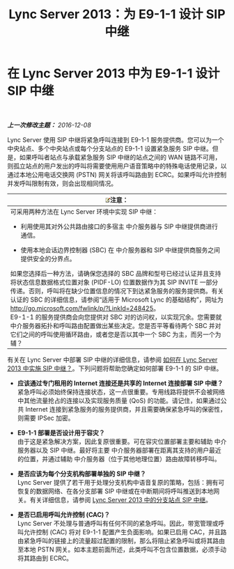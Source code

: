 ﻿---
title: Lync Server 2013：为 E9-1-1 设计 SIP 中继
TOCTitle: 为 E9-1-1 设计 SIP 中继
ms:assetid: 4f93b974-b460-45c7-a4a8-6f38e34840f5
ms:mtpsurl: https://technet.microsoft.com/zh-cn/library/Gg398323(v=OCS.15)
ms:contentKeyID: 49312825
ms.date: 12/10/2016
mtps_version: v=OCS.15
ms.translationtype: HT
---

# 在 Lync Server 2013 中为 E9-1-1 设计 SIP 中继

 

_**上一次修改主题：** 2016-12-08_

Lync Server 使用 SIP 中继将紧急呼叫连接到 E9-1-1 服务提供商。您可以为一个中央站点、多个中央站点或每个分支站点的 E9-1-1 设置紧急服务 SIP 中继。但是，如果呼叫者站点与承载紧急服务 SIP 中继的站点之间的 WAN 链路不可用，则孤立站点的用户发出的呼叫将需要使用用户语音策略中的特殊电话使用记录，以通过本地公用电话交换网 (PSTN) 网关将该呼叫路由到 ECRC。如果呼叫允许控制并发呼叫限制有效，则会出现相同情况。

<table>
<colgroup>
<col style="width: 100%" />
</colgroup>
<thead>
<tr class="header">
<th><img src="images/Dn783119.note(OCS.15).gif" title="note" alt="note" />注意：</th>
</tr>
</thead>
<tbody>
<tr class="odd">
<td>可采用两种方法在 Lync Server 环境中实现 SIP 中继：
<ul>
<li><p>利用使用其对外公共路由接口的多宿主 中介服务器与 SIP 中继提供商进行通信。</p></li>
<li><p>使用本地会话边界控制器 (SBC) 在 中介服务器和 SIP 中继提供商服务之间提供安全的分界点。</p></li>
</ul>
如果您选择后一种方法，请确保您选择的 SBC 品牌和型号已经过认证并且支持将状态信息数据格式位置对象 (PIDF-LO) 位置数据作为其 SIP INVITE 一部分传递。否则，呼叫将在缺少位置信息的情况下到达紧急服务的服务提供商。有关认证的 SBC 的详细信息，请参阅“适用于 Microsoft Lync 的基础结构”，网址为 <a href="http://go.microsoft.com/fwlink/p/?linkid=248425">http://go.microsoft.com/fwlink/p/?LinkId=248425</a>。<br />
E9-1-1 的服务提供商会向您提供对 SBC 对的访问权，以实现冗余。您需要就 中介服务器拓扑和呼叫路由配置做出某些决定。您是否平等看待两个 SBC 并对它们之间的呼叫使用循环路由，或者您是否以其中一个 SBC 为主，而另一个为辅？</td>
</tr>
</tbody>
</table>


有关在 Lync Server 中部署 SIP 中继的详细信息，请参阅 [如何在 Lync Server 2013 中实施 SIP 中继？](lync-server-2013-how-do-i-implement-sip-trunking.md)。下列问题将帮助您确定如何部署 E9-1-1 的 SIP 中继。

  - **应该通过专门租用的 Internet 连接还是共享的 Internet 连接部署 SIP 中继？**  
    紧急呼叫必须始终保持连接状态，这一点很重要。专用线路将提供不会被网络中其他流量抢占的连接以及实现服务质量 (QoS) 的功能。请记住，如果通过公共 Internet 连接到紧急服务的服务提供商，并且需要确保紧急呼叫的保密性，则需要 IPSec 加密。

<!-- end list -->

  - **E9-1-1 部署是否设计用于容灾？**  
    由于这是紧急解决方案，因此复原很重要。可在容灾位置部署主要和辅助 中介服务器以及 SIP 中继。最好将主要 中介服务器部署在距离其支持的用户最近的位置，并通过辅助 中介服务器（位于其他地理位置）路由故障转移呼叫。

<!-- end list -->

  - **是否应该为每个分支机构部署单独的 SIP 中继？**  
    Lync Server 提供了若干用于处理分支机构中语音复原的策略，包括：拥有可恢复的数据网络、在各分支部署 SIP 中继或在中断期间将呼叫推送到本地网关。有关详细信息，请参阅 [Lync Server 2013 中的分支站点 SIP 中继](lync-server-2013-branch-site-sip-trunking.md)。

<!-- end list -->

  - **是否已启用呼叫允许控制 (CAC)？**  
    Lync Server 不处理与普通呼叫有任何不同的紧急呼叫。因此，带宽管理或呼叫允许控制 (CAC) 将对 E9-1-1 配置产生负面影响。如果已启用 CAC，并且路由紧急呼叫的链接上的流量超过配置的限制，那么将阻止紧急呼叫或将其路由至本地 PSTN 网关。如本主题前面所述，此类呼叫不包含位置数据，必须手动将其路由到 ECRC。

